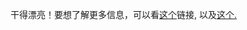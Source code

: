 干得漂亮！要想了解更多信息，可以看[这个](https://web3js.readthedocs.io/en/v1.2.9/web3-eth.html?highlight=getStorageAt#getstorageat )链接, 以及[这个.]( https://medium.com/loom-network/ethereum-solidity-memory-vs-storage-how-to-initialize-an-array-inside-a-struct-184baf6aa2eb)